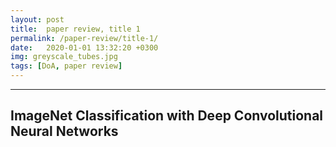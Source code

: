 ```yaml
---
layout: post
title:  paper review, title 1
permalink: /paper-review/title-1/
date:   2020-01-01 13:32:20 +0300
img: greyscale_tubes.jpg
tags: [DoA, paper review]
---
```


---

## ImageNet Classification with Deep Convolutional Neural Networks
